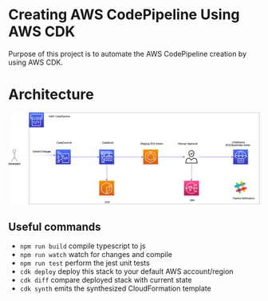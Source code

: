 #  Creating AWS CodePipeline Using AWS CDK

Purpose of this project is to automate the AWS CodePipeline creation by using AWS CDK.
# Architecture
![AWS Client VPN endpoint](aws-codepipeline.drawio.png?raw=true)

## Useful commands

 * `npm run build`   compile typescript to js
 * `npm run watch`   watch for changes and compile
 * `npm run test`    perform the jest unit tests
 * `cdk deploy`      deploy this stack to your default AWS account/region
 * `cdk diff`        compare deployed stack with current state
 * `cdk synth`       emits the synthesized CloudFormation template
